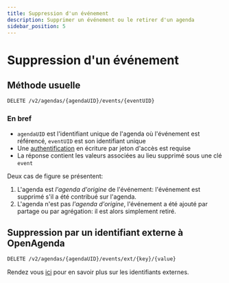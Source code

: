 ```yaml
---
title: Suppression d'un événement
description: Supprimer un événement ou le retirer d'un agenda
sidebar_position: 5
---
```


# Suppression d'un événement

## Méthode usuelle

```bash
DELETE /v2/agendas/{agendaUID}/events/{eventUID}
```

### En bref

* `agendaUID` est l'identifiant unique de l'agenda où l'événement est référencé, `eventUID` est son identifiant unique
* Une [authentification](/authentification) en écriture par jeton d'accès est requise
* La réponse contient les valeurs associées au lieu supprimé sous une clé `event`

Deux cas de figure se présentent:

1. L'agenda est _l'agenda d'origine_ de l'événement: l'événement est supprimé s'il a été contribué sur l'agenda.
2. L'agenda n'est pas _l'agenda d'origine_, l'événement a été ajouté par partage ou par agrégation: il est alors simplement retiré.

## Suppression par un identifiant externe à OpenAgenda

```bash
DELETE /v2/agendas/{agendaUID}/events/ext/{key}/{value}
```

Rendez vous [ici](/evenements/structure#identifiants-externes) pour en savoir plus sur les identifiants externes.